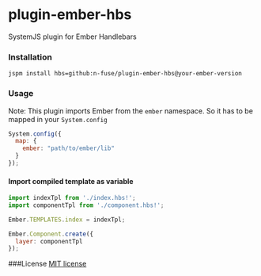 # plugin-ember-hbs

SystemJS plugin for Ember Handlebars

### Installation
```
jspm install hbs=github:n-fuse/plugin-ember-hbs@your-ember-version
```
### Usage

Note: This plugin imports Ember from the `ember` namespace. So it has to be mapped in your `System.config`

```javascript
System.config({
  map: {
    ember: "path/to/ember/lib"
  }
});
```

#### Import compiled template as variable

```javascript
import indexTpl from './index.hbs!';
import componentTpl from './component.hbs!';

Ember.TEMPLATES.index = indexTpl;

Ember.Component.create({
  layer: componentTpl
});

```

###License
[MIT license](LICENSE.txt)
